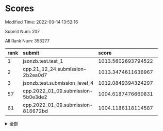# Scores

Modified Time: 2022-03-14 13:52:16

Submit Num: 207

All Rank Num: 353277

| rank |               submit               |       score        |       sigma        | pk_num |
| :--- | :--------------------------------- | :----------------- | :----------------- | :----- |
| 1    | jsonzb.test.test_1                 | 1013.5602693794522 | 0.8114947993558048 | 6827   |
| 2    | cpp.21_12_24.submission-2b2ea0d7   | 1013.3474611636967 | 0.8179100415988114 | 6829   |
| 3    | jsonzb.test.submission_level_4     | 1012.0849394324297 | 0.7897031780364613 | 6826   |
| 57   | cpp.2022_01_09.submission-5b0e3de2 | 1004.6187476660831 | 0.7216132154490483 | 6831   |
| 61   | cpp.2022_01_09.submission-816672bd | 1004.1186118114587 | 0.7175215996374387 | 6830   |


<details>
<summary>全部</summary>

| rank |                 submit                 |       score        |       sigma        | pk_num |
| :--- | :------------------------------------- | :----------------- | :----------------- | :----- |
| 1    | jsonzb.test.test_1                     | 1013.5602693794522 | 0.8114947993558048 | 6827   |
| 2    | cpp.21_12_24.submission-2b2ea0d7       | 1013.3474611636967 | 0.8179100415988114 | 6829   |
| 3    | jsonzb.test.submission_level_4         | 1012.0849394324297 | 0.7897031780364613 | 6826   |
| 4    | gobigger.level_3.submission_level_3_29 | 1011.4548250571276 | 0.7650384318205429 | 6830   |
| 5    | gobigger.level_3.submission_level_3_18 | 1011.3956472209561 | 0.7393321231591747 | 6826   |
| 6    | gobigger.level_3.submission_level_3_12 | 1011.3229031510672 | 0.7784616374888886 | 6829   |
| 7    | gobigger.level_3.submission_level_3_38 | 1011.2002352318323 | 0.7733716772138274 | 6829   |
| 8    | gobigger.level_3.submission_level_3_49 | 1011.157728629063  | 0.7978977097010961 | 6828   |
| 9    | gobigger.level_3.submission_level_3_48 | 1011.0620639739378 | 0.7612675263873876 | 6823   |
| 10   | gobigger.level_3.submission_level_3_5  | 1010.8695709415864 | 0.7753115398931005 | 6826   |
| 11   | gobigger.level_3.submission_level_3_47 | 1010.81737649483   | 0.7566072042194041 | 6828   |
| 12   | gobigger.level_3.submission_level_3_41 | 1010.6874410559426 | 0.7611594232192003 | 6822   |
| 13   | gobigger.level_3.submission_level_3_19 | 1010.6240925629872 | 0.7727101656779718 | 6823   |
| 14   | gobigger.level_3.submission_level_3_15 | 1010.5916199818606 | 0.7532571576580364 | 6826   |
| 15   | gobigger.level_3.submission_level_3_43 | 1010.539094663765  | 0.7812286816028886 | 6826   |
| 16   | gobigger.level_3.submission_level_3_40 | 1010.5294878528902 | 0.7856639834689796 | 6828   |
| 17   | gobigger.level_3.submission_level_3_6  | 1010.5001608602404 | 0.7663127313985291 | 6826   |
| 18   | gobigger.level_3.submission_level_3_36 | 1010.4824784567899 | 0.7661364815584674 | 6823   |
| 19   | gobigger.level_3.submission_level_3_11 | 1010.4565221904778 | 0.7533178728169362 | 6822   |
| 20   | gobigger.level_3.submission_level_3_27 | 1010.4155619165172 | 0.7733138235374379 | 6829   |
| 21   | gobigger.level_3.submission_level_3_2  | 1010.3503117805304 | 0.7648479461337246 | 6826   |
| 22   | gobigger.level_3.submission_level_3_13 | 1010.3219865988742 | 0.7854571162050444 | 6823   |
| 23   | gobigger.level_3.submission_level_3_33 | 1010.2833667060833 | 0.7776797185066414 | 6830   |
| 24   | gobigger.level_3.submission_level_3_14 | 1010.2030802242124 | 0.8002302978720457 | 6831   |
| 25   | gobigger.level_3.submission_level_3_46 | 1010.1928175386097 | 0.789735042566345  | 6820   |
| 26   | gobigger.level_3.submission_level_3_3  | 1010.1736258893695 | 0.7454500285817967 | 6826   |
| 27   | gobigger.level_3.submission_level_3_30 | 1010.1635953270604 | 0.7619756016803142 | 6828   |
| 28   | gobigger.level_3.submission_level_3_32 | 1010.1175501608194 | 0.7437156833304076 | 6824   |
| 29   | gobigger.level_3.submission_level_3_24 | 1010.0976503050741 | 0.7413272596539257 | 6829   |
| 30   | gobigger.level_3.submission_level_3_34 | 1010.0540732244917 | 0.7645547818919097 | 6831   |
| 31   | gobigger.level_3.submission_level_3_35 | 1010.0174507873132 | 0.7402929690712919 | 6825   |
| 32   | gobigger.level_3.submission_level_3_20 | 1010.0106331130077 | 0.7464950749837569 | 6824   |
| 33   | gobigger.level_3.submission_level_3_42 | 1009.9751072508619 | 0.752612023013735  | 6824   |
| 34   | gobigger.level_3.submission_level_3_8  | 1009.9556844547461 | 0.7621702074666707 | 6826   |
| 35   | gobigger.level_3.submission_level_3_45 | 1009.9310275870599 | 0.7625130258569705 | 6831   |
| 36   | gobigger.level_3.submission_level_3_9  | 1009.9283083933262 | 0.7677989434859651 | 6824   |
| 37   | gobigger.level_3.submission_level_3_1  | 1009.903081950623  | 0.7314925413423152 | 6829   |
| 38   | gobigger.level_3.submission_level_3_37 | 1009.8164211205518 | 0.7496960809059793 | 6829   |
| 39   | gobigger.level_3.submission_level_3_22 | 1009.7682677632948 | 0.7476883342035361 | 6828   |
| 40   | gobigger.level_3.submission_level_3_0  | 1009.5700463934123 | 0.7627337745775948 | 6830   |
| 41   | gobigger.level_3.submission_level_3_4  | 1009.496195713116  | 0.7435339834261717 | 6830   |
| 42   | gobigger.level_3.submission_level_3_10 | 1009.4880199971168 | 0.7611309451227561 | 6831   |
| 43   | gobigger.level_3.submission_level_3_26 | 1009.4385135555597 | 0.760581152913275  | 6829   |
| 44   | gobigger.level_3.submission_level_3_16 | 1009.4012213884191 | 0.7840978107679416 | 6828   |
| 45   | gobigger.level_3.submission_level_3_44 | 1009.2953468555605 | 0.7363902895241865 | 6825   |
| 46   | gobigger.level_3.submission_level_3_28 | 1009.2428149217457 | 0.7672170891914669 | 6832   |
| 47   | gobigger.level_3.submission_level_3_25 | 1009.2005660163732 | 0.7377619739651394 | 6821   |
| 48   | gobigger.level_3.submission_level_3_7  | 1009.1694525745139 | 0.7422491093178472 | 6831   |
| 49   | gobigger.level_3.submission_level_3_31 | 1009.1626710563343 | 0.7565923998505203 | 6825   |
| 50   | gobigger.level_3.submission_level_3_23 | 1009.160979143132  | 0.7380093551776513 | 6819   |
| 51   | gobigger.level_3.submission_level_3_21 | 1008.9910108724904 | 0.7399512332248862 | 6829   |
| 52   | gobigger.level_3.submission_level_3_39 | 1008.6619874413084 | 0.7576633535342571 | 6825   |
| 53   | gobigger.level_3.submission_level_3_17 | 1008.502357259797  | 0.7722422150429772 | 6830   |
| 54   | gobigger.level_1.submission_level_1_9  | 1004.982121241009  | 0.7300149972051643 | 6830   |
| 55   | gobigger.level_1.submission_level_1_44 | 1004.9105335317796 | 0.7339902590299326 | 6831   |
| 56   | gobigger.level_1.submission_level_1_0  | 1004.7133810197035 | 0.7196449069323384 | 6823   |
| 57   | cpp.2022_01_09.submission-5b0e3de2     | 1004.6187476660831 | 0.7216132154490483 | 6831   |
| 58   | gobigger.level_1.submission_level_1_41 | 1004.3675376373719 | 0.725573716356695  | 6821   |
| 59   | gobigger.level_1.submission_level_1_14 | 1004.3665878353007 | 0.7095917796529443 | 6829   |
| 60   | gobigger.level_1.submission_level_1_40 | 1004.2334037607864 | 0.7252359007258175 | 6822   |
| 61   | cpp.2022_01_09.submission-816672bd     | 1004.1186118114587 | 0.7175215996374387 | 6830   |
| 62   | gobigger.level_1.submission_level_1_25 | 1003.9985443926109 | 0.7151723784880324 | 6826   |
| 63   | gobigger.level_1.submission_level_1_11 | 1003.9454753520166 | 0.729549582983413  | 6827   |
| 64   | gobigger.level_1.submission_level_1_29 | 1003.9434805007456 | 0.710740252316728  | 6826   |
| 65   | gobigger.level_1.submission_level_1_42 | 1003.9059752201082 | 0.7059066954081502 | 6831   |
| 66   | gobigger.level_1.submission_level_1_13 | 1003.8655315181949 | 0.7290833157753955 | 6825   |
| 67   | gobigger.level_1.submission_level_1_33 | 1003.8089020106703 | 0.7188078451416516 | 6824   |
| 68   | gobigger.level_1.submission_level_1_46 | 1003.8076521964637 | 0.7199223446069186 | 6826   |
| 69   | gobigger.level_1.submission_level_1_10 | 1003.8027602762384 | 0.7178046335445478 | 6827   |
| 70   | gobigger.level_1.submission_level_1_28 | 1003.7699449815399 | 0.7259111108519707 | 6821   |
| 71   | gobigger.level_1.submission_level_1_31 | 1003.7336232709247 | 0.721860444653417  | 6828   |
| 72   | gobigger.level_1.submission_level_1_3  | 1003.7133082833759 | 0.7051626014962303 | 6827   |
| 73   | gobigger.level_1.submission_level_1_2  | 1003.6359285843131 | 0.7252455630922208 | 6825   |
| 74   | gobigger.level_1.submission_level_1_12 | 1003.589499708845  | 0.7244231031554591 | 6828   |
| 75   | gobigger.level_1.submission_level_1_35 | 1003.5856902754509 | 0.7265269237550793 | 6824   |
| 76   | gobigger.level_1.submission_level_1_22 | 1003.5279751498232 | 0.7183307914496674 | 6820   |
| 77   | gobigger.level_1.submission_level_1_6  | 1003.4950810626895 | 0.716146891145747  | 6825   |
| 78   | gobigger.level_1.submission_level_1_7  | 1003.4416714176818 | 0.712054991373492  | 6821   |
| 79   | gobigger.level_1.submission_level_1_18 | 1003.4091925788895 | 0.7016918808376394 | 6824   |
| 80   | gobigger.level_1.submission_level_1_32 | 1003.3991613359827 | 0.718968933148586  | 6828   |
| 81   | gobigger.level_1.submission_level_1_37 | 1003.3122044258727 | 0.7222535395525435 | 6823   |
| 82   | gobigger.level_1.submission_level_1_4  | 1003.2773085019526 | 0.7098983693696629 | 6828   |
| 83   | gobigger.level_1.submission_level_1_48 | 1003.2732145883667 | 0.7223488658670095 | 6825   |
| 84   | gobigger.level_1.submission_level_1_49 | 1003.2675802416966 | 0.7123914599407299 | 6823   |
| 85   | gobigger.level_1.submission_level_1_1  | 1003.1906522384932 | 0.7103083786401475 | 6824   |
| 86   | gobigger.level_1.submission_level_1_27 | 1003.144037808824  | 0.7155459104750058 | 6830   |
| 87   | gobigger.level_1.submission_level_1_17 | 1003.0672611501326 | 0.7161268276880882 | 6827   |
| 88   | gobigger.level_1.submission_level_1_21 | 1003.0367084563032 | 0.7207713996951404 | 6831   |
| 89   | gobigger.level_1.submission_level_1_34 | 1002.9636810574187 | 0.7170652443969964 | 6831   |
| 90   | gobigger.level_1.submission_level_1_16 | 1002.9427207853724 | 0.7144500956665415 | 6821   |
| 91   | gobigger.level_1.submission_level_1_26 | 1002.9243077417533 | 0.7043423443185632 | 6833   |
| 92   | gobigger.level_1.submission_level_1_20 | 1002.8468041536597 | 0.7117381251828622 | 6828   |
| 93   | gobigger.level_1.submission_level_1_30 | 1002.8225744500312 | 0.7164345209717183 | 6828   |
| 94   | gobigger.level_1.submission_level_1_47 | 1002.6936255363909 | 0.7092501827963029 | 6828   |
| 95   | gobigger.level_1.submission_level_1_5  | 1002.6553636394362 | 0.7173199678954152 | 6823   |
| 96   | gobigger.level_1.submission_level_1_15 | 1002.5878601982108 | 0.7045089677796234 | 6826   |
| 97   | gobigger.level_1.submission_level_1_43 | 1002.515240944082  | 0.7134381519673602 | 6826   |
| 98   | gobigger.level_1.submission_level_1_23 | 1002.3698419781084 | 0.7260748810355397 | 6826   |
| 99   | gobigger.level_1.submission_level_1_39 | 1002.3509763567979 | 0.7163884403203631 | 6826   |
| 100  | gobigger.level_1.submission_level_1_19 | 1002.3369818438914 | 0.7118041421489837 | 6827   |
| 101  | gobigger.level_1.submission_level_1_45 | 1002.2537564619519 | 0.7133346861839935 | 6827   |
| 102  | gobigger.level_1.submission_level_1_36 | 1001.8995486876173 | 0.7113555862348808 | 6826   |
| 103  | gobigger.level_1.submission_level_1_8  | 1001.6470863470657 | 0.7168363044128879 | 6825   |
| 104  | gobigger.level_1.submission_level_1_38 | 1001.4788045212525 | 0.70743248116875   | 6828   |
| 105  | gobigger.level_1.submission_level_1_24 | 1000.9929099361655 | 0.7041570760742202 | 6831   |
| 106  | gobigger.random.submission_random_13   | 997.415708387395   | 0.7082815486325549 | 6834   |
| 107  | gobigger.random.submission_random_9    | 996.9762166421897  | 0.7045199410576878 | 6826   |
| 108  | gobigger.random.submission_random_2    | 996.9050614672143  | 0.7099364420724936 | 6829   |
| 109  | gobigger.random.submission_random_36   | 996.8869458739633  | 0.7080154796215039 | 6826   |
| 110  | gobigger.random.submission_random_40   | 996.8350047795271  | 0.7227954236940354 | 6822   |
| 111  | gobigger.random.submission_random_19   | 996.7737319328901  | 0.7098256761456833 | 6823   |
| 112  | gobigger.random.submission_random_35   | 996.6714779550781  | 0.7203849822415908 | 6827   |
| 113  | gobigger.random.submission_random_8    | 996.6612013619363  | 0.6951261047977144 | 6825   |
| 114  | gobigger.random.submission_random_47   | 996.6123788632947  | 0.7155686982167254 | 6828   |
| 115  | gobigger.random.submission_random_39   | 996.579690401439   | 0.719517890136863  | 6825   |
| 116  | gobigger.random.submission_random_28   | 996.52712639595    | 0.7062380801224908 | 6825   |
| 117  | gobigger.random.submission_random_38   | 996.4958899371005  | 0.7141638435041464 | 6827   |
| 118  | gobigger.random.submission_random_21   | 996.4888646133213  | 0.6951058163072646 | 6828   |
| 119  | gobigger.random.submission_random_32   | 996.4413925720853  | 0.7171470053809135 | 6828   |
| 120  | gobigger.random.submission_random_0    | 996.4351740720986  | 0.7149416269888978 | 6827   |
| 121  | gobigger.random.submission_random_29   | 996.4260151320582  | 0.7147820213566658 | 6823   |
| 122  | gobigger.random.submission_random_48   | 996.3894102288716  | 0.7060707395972029 | 6826   |
| 123  | gobigger.random.submission_random_42   | 996.3691482340844  | 0.7056632939193065 | 6826   |
| 124  | gobigger.random.submission_random_22   | 996.315908566207   | 0.7089283317656906 | 6832   |
| 125  | gobigger.random.submission_random_14   | 996.310243726052   | 0.7000225618975571 | 6828   |
| 126  | gobigger.random.submission_random_17   | 996.1466916394091  | 0.7080637453034423 | 6825   |
| 127  | gobigger.random.submission_random_41   | 996.0893354698277  | 0.6975532498343954 | 6826   |
| 128  | gobigger.random.submission_random_45   | 996.0602056673356  | 0.7082247280135726 | 6825   |
| 129  | gobigger.random.submission_random_34   | 996.0479897575657  | 0.7264368184764576 | 6825   |
| 130  | gobigger.random.submission_random_25   | 996.024647310362   | 0.701560424612566  | 6827   |
| 131  | gobigger.random.submission_random_37   | 996.000866411117   | 0.7026268210497718 | 6831   |
| 132  | gobigger.random.submission_random_33   | 995.9429131463065  | 0.7140538321395776 | 6829   |
| 133  | gobigger.random.submission_random_15   | 995.8589445567395  | 0.7066220559349005 | 6828   |
| 134  | gobigger.random.submission_random_49   | 995.8541470663499  | 0.7094669157499854 | 6827   |
| 135  | gobigger.random.submission_random_30   | 995.8532268387239  | 0.7139236641620772 | 6828   |
| 136  | gobigger.random.submission_random_24   | 995.8101035698081  | 0.7175940997848871 | 6827   |
| 137  | gobigger.random.submission_random_16   | 995.7976670653375  | 0.7153652098605333 | 6827   |
| 138  | gobigger.random.submission_random_11   | 995.7969086675398  | 0.6981391035938455 | 6823   |
| 139  | gobigger.random.submission_random_23   | 995.6404385334831  | 0.712535422886176  | 6827   |
| 140  | gobigger.random.submission_random_26   | 995.5809236060888  | 0.7035988711545521 | 6827   |
| 141  | gobigger.random.submission_random_12   | 995.5527338449428  | 0.7174957502667108 | 6829   |
| 142  | gobigger.random.submission_random_43   | 995.5500049880226  | 0.7171054116438895 | 6824   |
| 143  | gobigger.random.submission_random_44   | 995.5490511634111  | 0.7163530435515214 | 6826   |
| 144  | gobigger.random.submission_random_1    | 995.5409726065933  | 0.7092724580182791 | 6826   |
| 145  | gobigger.random.submission_random_27   | 995.5221041914398  | 0.7094728718107719 | 6830   |
| 146  | gobigger.random.submission_random_20   | 995.516321218901   | 0.7153327089248851 | 6827   |
| 147  | gobigger.random.submission_random_7    | 995.5050750708709  | 0.7084133186891646 | 6828   |
| 148  | gobigger.random.submission_random_10   | 995.4192762872415  | 0.7105873844603232 | 6827   |
| 149  | gobigger.random.submission_random_6    | 995.3738538146548  | 0.7203181027399876 | 6826   |
| 150  | gobigger.random.submission_random_4    | 995.1009701206009  | 0.7304864501146151 | 6825   |
| 151  | gobigger.random.submission_random_18   | 995.1003302292048  | 0.7153882060449179 | 6827   |
| 152  | gobigger.random.submission_random_5    | 995.0994593994285  | 0.7213990711866183 | 6832   |
| 153  | gobigger.random.submission_random_46   | 995.0828489769442  | 0.704061602712684  | 6822   |
| 154  | gobigger.random.submission_random_3    | 994.9851368399475  | 0.7159866329833854 | 6827   |
| 155  | gobigger.random.submission_random_31   | 994.6681551464662  | 0.7242294114020926 | 6823   |
| 156  | gobigger.level_2.submission_level_2_27 | 994.1876782479774  | 0.739461173231134  | 6825   |
| 157  | gobigger.level_2.submission_level_2_6  | 993.8543410304794  | 0.7255507825339634 | 6828   |
| 158  | gobigger.level_2.submission_level_2_45 | 993.5160537918949  | 0.7551283321293965 | 6827   |
| 159  | gobigger.level_2.submission_level_2_20 | 993.3126932634514  | 0.7454145356310847 | 6832   |
| 160  | gobigger.level_2.submission_level_2_35 | 993.2160158094771  | 0.7493546165984325 | 6821   |
| 161  | gobigger.level_2.submission_level_2_14 | 993.1921928797071  | 0.7357312982205456 | 6826   |
| 162  | gobigger.level_2.submission_level_2_11 | 993.1349306630284  | 0.7329328397436049 | 6823   |
| 163  | gobigger.level_2.submission_level_2_49 | 993.0973706478032  | 0.7495477228782836 | 6828   |
| 164  | gobigger.level_2.submission_level_2_46 | 993.0564497951788  | 0.729525784597675  | 6832   |
| 165  | gobigger.level_2.submission_level_2_17 | 992.9793902692696  | 0.744573118823096  | 6824   |
| 166  | gobigger.level_2.submission_level_2_30 | 992.8475117694936  | 0.728334432346478  | 6825   |
| 167  | gobigger.level_2.submission_level_2_47 | 992.7465331522908  | 0.7375190583268451 | 6827   |
| 168  | gobigger.level_2.submission_level_2_1  | 992.5979230837098  | 0.7483658363231289 | 6836   |
| 169  | gobigger.level_2.submission_level_2_22 | 992.5842712119367  | 0.7324197504217508 | 6824   |
| 170  | gobigger.level_2.submission_level_2_26 | 992.5374201481246  | 0.7520109706822455 | 6828   |
| 171  | gobigger.level_2.submission_level_2_39 | 992.5186994405583  | 0.7393431295614405 | 6827   |
| 172  | gobigger.level_2.submission_level_2_43 | 992.3668605185474  | 0.7390611433592364 | 6823   |
| 173  | gobigger.level_2.submission_level_2_3  | 992.350097451891   | 0.7414618537850869 | 6825   |
| 174  | gobigger.level_2.submission_level_2_2  | 992.3416624644104  | 0.7347483787342717 | 6826   |
| 175  | gobigger.level_2.submission_level_2_34 | 992.3145739708708  | 0.7347889722233713 | 6825   |
| 176  | gobigger.level_2.submission_level_2_44 | 992.2870165122164  | 0.7306581633610889 | 6826   |
| 177  | gobigger.level_2.submission_level_2_29 | 992.1918914552582  | 0.738059123819053  | 6826   |
| 178  | gobigger.level_2.submission_level_2_5  | 992.1208956432882  | 0.7459388454552274 | 6827   |
| 179  | gobigger.level_2.submission_level_2_16 | 992.1065462051636  | 0.7309121467247389 | 6824   |
| 180  | gobigger.level_2.submission_level_2_15 | 992.0009721922347  | 0.7287600538552677 | 6830   |
| 181  | gobigger.level_2.submission_level_2_13 | 991.9921073314025  | 0.7476188843391567 | 6828   |
| 182  | gobigger.level_2.submission_level_2_18 | 991.9335123549869  | 0.7462805248211393 | 6825   |
| 183  | gobigger.level_2.submission_level_2_19 | 991.9117080132448  | 0.7461164388791972 | 6826   |
| 184  | gobigger.level_2.submission_level_2_24 | 991.905542375672   | 0.7448947920966004 | 6827   |
| 185  | gobigger.level_2.submission_level_2_23 | 991.7986272028851  | 0.7485200176028034 | 6828   |
| 186  | gobigger.level_2.submission_level_2_42 | 991.6359671230553  | 0.7565005734273037 | 6829   |
| 187  | gobigger.level_2.submission_level_2_7  | 991.626870955122   | 0.7426818561384013 | 6828   |
| 188  | gobigger.level_2.submission_level_2_4  | 991.5610953145026  | 0.7422799453610516 | 6826   |
| 189  | gobigger.level_2.submission_level_2_33 | 991.5237061167738  | 0.7410533340842206 | 6827   |
| 190  | gobigger.level_2.submission_level_2_0  | 991.5197179878952  | 0.7618739513002423 | 6830   |
| 191  | gobigger.level_2.submission_level_2_21 | 991.4685074284976  | 0.7614528011156055 | 6822   |
| 192  | gobigger.level_2.submission_level_2_28 | 991.4407889402221  | 0.7541300245282654 | 6828   |
| 193  | gobigger.level_2.submission_level_2_12 | 991.4049569286592  | 0.7765135907311638 | 6833   |
| 194  | gobigger.level_2.submission_level_2_10 | 991.3686333538371  | 0.7443137422824414 | 6824   |
| 195  | gobigger.level_2.submission_level_2_25 | 991.2721908478775  | 0.7365881508300006 | 6822   |
| 196  | gobigger.level_2.submission_level_2_8  | 991.2224410991495  | 0.7335090664876811 | 6826   |
| 197  | gobigger.level_2.submission_level_2_31 | 991.0618251190515  | 0.7530049620624369 | 6826   |
| 198  | gobigger.level_2.submission_level_2_48 | 991.0486588749857  | 0.7451519604031736 | 6830   |
| 199  | gobigger.level_2.submission_level_2_41 | 991.0350487661152  | 0.7640414588715569 | 6826   |
| 200  | gobigger.level_2.submission_level_2_32 | 990.8657794959315  | 0.7552949250753337 | 6828   |
| 201  | gobigger.level_2.submission_level_2_40 | 990.8243171578447  | 0.7469918810592243 | 6827   |
| 202  | gobigger.level_2.submission_level_2_37 | 990.604661846281   | 0.7506355846991531 | 6822   |
| 203  | gobigger.level_2.submission_level_2_36 | 990.3599659358072  | 0.7605160387061383 | 6826   |
| 204  | gobigger.level_2.submission_level_2_38 | 990.3328809884271  | 0.7509509754666613 | 6826   |
| 205  | gobigger.level_2.submission_level_2_9  | 990.1305598173368  | 0.761710256720394  | 6824   |
| 206  | gobigger.none.submission_none_1        | 975.2434219713062  | 1.5584931213470206 | 6827   |
| 207  | gobigger.none.submission_none_0        | 974.8611383874593  | 1.6470677642060865 | 6829   |

</details>